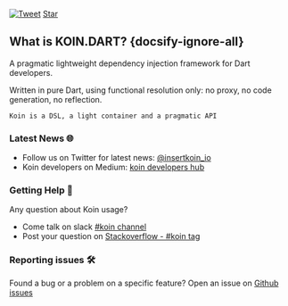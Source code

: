 

[![Tweet](https://img.shields.io/twitter/url/http/shields.io.svg?style=social)](https://twitter.com/insertkoin_io)
<a class="github-button" href="https://github.com/InsertKoinIO/koin" data-icon="octicon-star" data-show-count="true" aria-label="Star jhildenbiddle/docsify-themeable on GitHub">Star</a>

## What is KOIN.DART?  {docsify-ignore-all}
 
A pragmatic lightweight dependency injection framework for Dart developers.

Written in pure Dart, using functional resolution only: no proxy, no code generation, no reflection.

`Koin is a DSL, a light container and a pragmatic API`

### Latest News 🌐

- Follow us on Twitter for latest news: [@insertkoin_io](https://twitter.com/insertkoin_io)
- Koin developers on Medium: [koin developers hub](https://medium.com/koin-developers)

### Getting Help 🚒

Any question about Koin usage? 
- Come talk on slack [#koin channel](https://kotlinlang.slack.com/?redir=%2Fmessages%2Fkoin)
- Post your question on [Stackoverflow - #koin tag](https://stackoverflow.com/questions/tagged/koin)

### Reporting issues 🛠

Found a bug or a problem on a specific feature? Open an issue on [Github issues](https://github.com/InsertKoinIO/koin/issues)


<!-- GitHub Buttons -->
<script async defer src="https://buttons.github.io/buttons.js"></script>